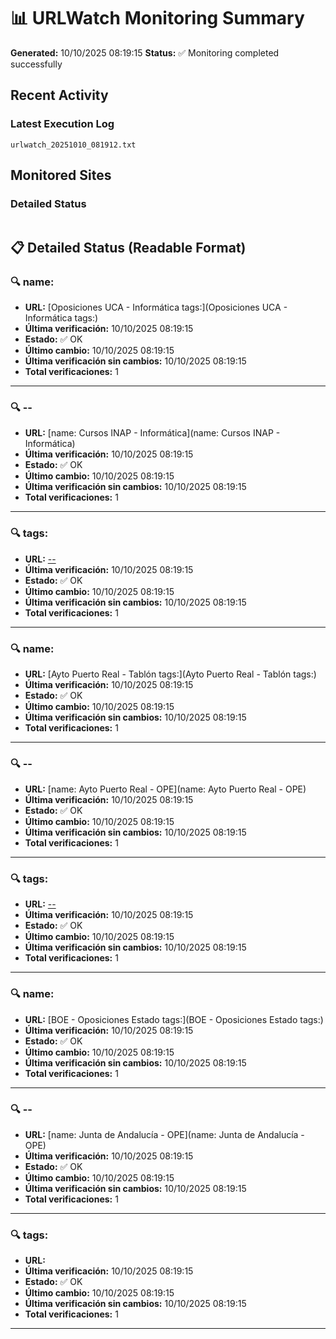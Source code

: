 # 📊 URLWatch Monitoring Summary

**Generated:** 10/10/2025 08:19:15
**Status:** ✅ Monitoring completed successfully

## Recent Activity

### Latest Execution Log
`urlwatch_20251010_081912.txt`

## Monitored Sites

### Detailed Status
```
```

## 📋 Detailed Status (Readable Format)

### 🔍 name:

- **URL:** [Oposiciones UCA - Informática	tags:](Oposiciones UCA - Informática	tags:)
- **Última verificación:** 10/10/2025 08:19:15
- **Estado:** ✅ OK
- **Último cambio:** 10/10/2025 08:19:15
- **Última verificación sin cambios:** 10/10/2025 08:19:15
- **Total verificaciones:** 1

---

### 🔍 --

- **URL:** [name: Cursos INAP - Informática](name: Cursos INAP - Informática)
- **Última verificación:** 10/10/2025 08:19:15
- **Estado:** ✅ OK
- **Último cambio:** 10/10/2025 08:19:15
- **Última verificación sin cambios:** 10/10/2025 08:19:15
- **Total verificaciones:** 1

---

### 🔍 tags:

- **URL:** [--](--)
- **Última verificación:** 10/10/2025 08:19:15
- **Estado:** ✅ OK
- **Último cambio:** 10/10/2025 08:19:15
- **Última verificación sin cambios:** 10/10/2025 08:19:15
- **Total verificaciones:** 1

---

### 🔍 name:

- **URL:** [Ayto Puerto Real - Tablón	tags:](Ayto Puerto Real - Tablón	tags:)
- **Última verificación:** 10/10/2025 08:19:15
- **Estado:** ✅ OK
- **Último cambio:** 10/10/2025 08:19:15
- **Última verificación sin cambios:** 10/10/2025 08:19:15
- **Total verificaciones:** 1

---

### 🔍 --

- **URL:** [name: Ayto Puerto Real - OPE](name: Ayto Puerto Real - OPE)
- **Última verificación:** 10/10/2025 08:19:15
- **Estado:** ✅ OK
- **Último cambio:** 10/10/2025 08:19:15
- **Última verificación sin cambios:** 10/10/2025 08:19:15
- **Total verificaciones:** 1

---

### 🔍 tags:

- **URL:** [--](--)
- **Última verificación:** 10/10/2025 08:19:15
- **Estado:** ✅ OK
- **Último cambio:** 10/10/2025 08:19:15
- **Última verificación sin cambios:** 10/10/2025 08:19:15
- **Total verificaciones:** 1

---

### 🔍 name:

- **URL:** [BOE - Oposiciones Estado	tags:](BOE - Oposiciones Estado	tags:)
- **Última verificación:** 10/10/2025 08:19:15
- **Estado:** ✅ OK
- **Último cambio:** 10/10/2025 08:19:15
- **Última verificación sin cambios:** 10/10/2025 08:19:15
- **Total verificaciones:** 1

---

### 🔍 --

- **URL:** [name: Junta de Andalucía - OPE](name: Junta de Andalucía - OPE)
- **Última verificación:** 10/10/2025 08:19:15
- **Estado:** ✅ OK
- **Último cambio:** 10/10/2025 08:19:15
- **Última verificación sin cambios:** 10/10/2025 08:19:15
- **Total verificaciones:** 1

---

### 🔍 tags:

- **URL:** []()
- **Última verificación:** 10/10/2025 08:19:15
- **Estado:** ✅ OK
- **Último cambio:** 10/10/2025 08:19:15
- **Última verificación sin cambios:** 10/10/2025 08:19:15
- **Total verificaciones:** 1

---

